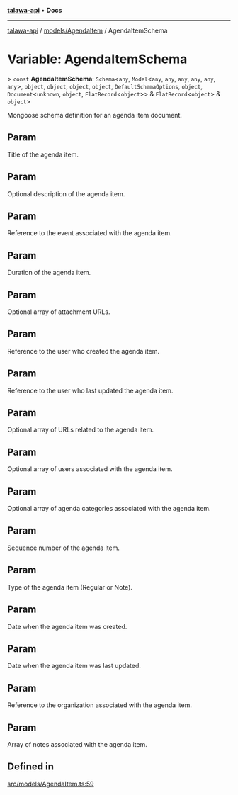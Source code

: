 [**talawa-api**](../../../README.md) • **Docs**

***

[talawa-api](../../../modules.md) / [models/AgendaItem](../README.md) / AgendaItemSchema

# Variable: AgendaItemSchema

\> `const` **AgendaItemSchema**: `Schema`\<`any`, `Model`\<`any`, `any`, `any`, `any`, `any`, `any`\>, `object`, `object`, `object`, `object`, `DefaultSchemaOptions`, `object`, `Document`\<`unknown`, `object`, `FlatRecord`\<`object`\>\> & `FlatRecord`\<`object`\> & `object`\>

Mongoose schema definition for an agenda item document.

## Param

Title of the agenda item.

## Param

Optional description of the agenda item.

## Param

Reference to the event associated with the agenda item.

## Param

Duration of the agenda item.

## Param

Optional array of attachment URLs.

## Param

Reference to the user who created the agenda item.

## Param

Reference to the user who last updated the agenda item.

## Param

Optional array of URLs related to the agenda item.

## Param

Optional array of users associated with the agenda item.

## Param

Optional array of agenda categories associated with the agenda item.

## Param

Sequence number of the agenda item.

## Param

Type of the agenda item (Regular or Note).

## Param

Date when the agenda item was created.

## Param

Date when the agenda item was last updated.

## Param

Reference to the organization associated with the agenda item.

## Param

Array of notes associated with the agenda item.

## Defined in

[src/models/AgendaItem.ts:59](https://github.com/PalisadoesFoundation/talawa-api/blob/a87b45a1c490c996c3a8a52e117ecbaa4742ef49/src/models/AgendaItem.ts#L59)
